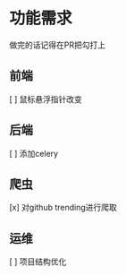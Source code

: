 # 功能需求
做完的话记得在PR把勾打上

## 前端
[ ] 鼠标悬浮指针改变

## 后端
[ ] 添加celery

## 爬虫
[x] 对github trending进行爬取

## 运维
[ ] 项目结构优化


